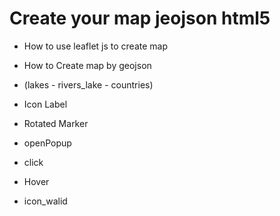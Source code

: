 # Create your map jeojson html5
 - How to use leaflet js to create map
 - How to Create map by geojson
 - (lakes - rivers_lake - countries)

 - Icon Label
 - Rotated Marker
 - openPopup
 - click
 - Hover
 - icon_walid
